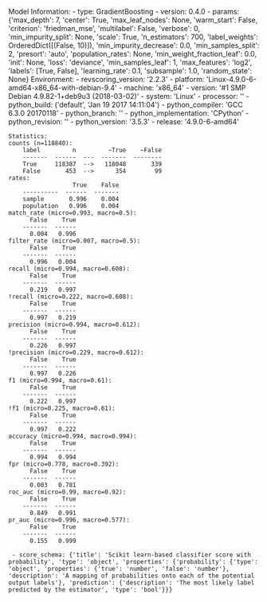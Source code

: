 Model Information:
	 - type: GradientBoosting
	 - version: 0.4.0
	 - params: {'max_depth': 7, 'center': True, 'max_leaf_nodes': None, 'warm_start': False, 'criterion': 'friedman_mse', 'multilabel': False, 'verbose': 0, 'min_impurity_split': None, 'scale': True, 'n_estimators': 700, 'label_weights': OrderedDict([(False, 10)]), 'min_impurity_decrease': 0.0, 'min_samples_split': 2, 'presort': 'auto', 'population_rates': None, 'min_weight_fraction_leaf': 0.0, 'init': None, 'loss': 'deviance', 'min_samples_leaf': 1, 'max_features': 'log2', 'labels': [True, False], 'learning_rate': 0.1, 'subsample': 1.0, 'random_state': None}
	Environment:
	 - revscoring_version: '2.2.3'
	 - platform: 'Linux-4.9.0-6-amd64-x86_64-with-debian-9.4'
	 - machine: 'x86_64'
	 - version: '#1 SMP Debian 4.9.82-1+deb9u3 (2018-03-02)'
	 - system: 'Linux'
	 - processor: ''
	 - python_build: ('default', 'Jan 19 2017 14:11:04')
	 - python_compiler: 'GCC 6.3.0 20170118'
	 - python_branch: ''
	 - python_implementation: 'CPython'
	 - python_revision: ''
	 - python_version: '3.5.3'
	 - release: '4.9.0-6-amd64'
	
	Statistics:
	counts (n=118840):
		label         n         ~True    ~False
		-------  ------  ---  -------  --------
		True     118387  -->   118048       339
		False       453  -->      354        99
	rates:
		              True    False
		----------  ------  -------
		sample       0.996    0.004
		population   0.996    0.004
	match_rate (micro=0.993, macro=0.5):
		  False    True
		-------  ------
		  0.004   0.996
	filter_rate (micro=0.007, macro=0.5):
		  False    True
		-------  ------
		  0.996   0.004
	recall (micro=0.994, macro=0.608):
		  False    True
		-------  ------
		  0.219   0.997
	!recall (micro=0.222, macro=0.608):
		  False    True
		-------  ------
		  0.997   0.219
	precision (micro=0.994, macro=0.612):
		  False    True
		-------  ------
		  0.226   0.997
	!precision (micro=0.229, macro=0.612):
		  False    True
		-------  ------
		  0.997   0.226
	f1 (micro=0.994, macro=0.61):
		  False    True
		-------  ------
		  0.222   0.997
	!f1 (micro=0.225, macro=0.61):
		  False    True
		-------  ------
		  0.997   0.222
	accuracy (micro=0.994, macro=0.994):
		  False    True
		-------  ------
		  0.994   0.994
	fpr (micro=0.778, macro=0.392):
		  False    True
		-------  ------
		  0.003   0.781
	roc_auc (micro=0.99, macro=0.92):
		  False    True
		-------  ------
		  0.849   0.991
	pr_auc (micro=0.996, macro=0.577):
		  False    True
		-------  ------
		  0.155   0.999
	
	 - score_schema: {'title': 'Scikit learn-based classifier score with probability', 'type': 'object', 'properties': {'probability': {'type': 'object', 'properties': {'true': 'number', 'false': 'number'}, 'description': 'A mapping of probabilities onto each of the potential output labels'}, 'prediction': {'description': 'The most likely label predicted by the estimator', 'type': 'bool'}}}

